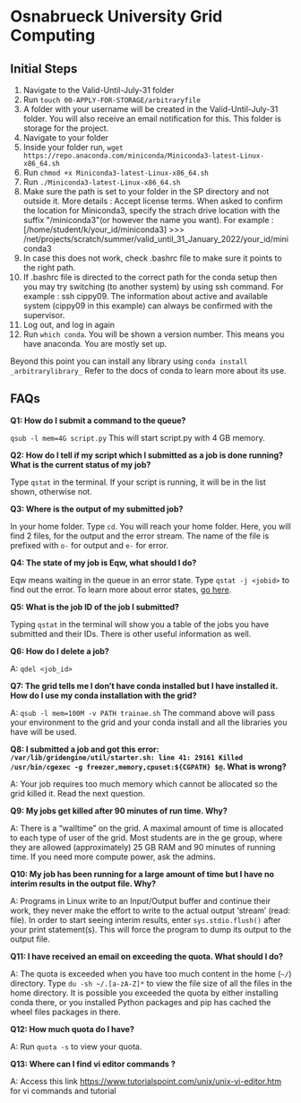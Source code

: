 # Osnabrueck University Grid Computing

## Initial Steps
1. Navigate to the Valid-Until-July-31 folder
2. Run `touch 00-APPLY-FOR-STORAGE/arbitraryfile`
3. A folder with your username will be created in the Valid-Until-July-31 folder. You will also receive an email notification for this. This folder is storage for the project.
4. Navigate to your folder
5. Inside your folder run, `wget https://repo.anaconda.com/miniconda/Miniconda3-latest-Linux-x86_64.sh`
6. Run `chmod +x Miniconda3-latest-Linux-x86_64.sh`
7. Run `./Miniconda3-latest-Linux-x86_64.sh`
8. Make sure the path is set to your folder in the SP directory and not outside it. More details : Accept license terms. When asked to confirm the location for Miniconda3, specify the strach drive location with the suffix "/miniconda3"(or however the name you want). For example : [/home/student/k/your_id/miniconda3] >>> /net/projects/scratch/summer/valid_until_31_January_2022/your_id/miniconda3
9. In case this does not work, check .bashrc file to make sure it points to the right path.
10. If .bashrc file is directed to the correct path for the conda setup then you may try switching (to another system) by using ssh command. For example : ssh cippy09. The information about active and available system (cippy09 in this example) can always be confirmed with the supervisor.
11. Log out, and log in again
12. Run `which conda`. You will be shown a version number. This means you have anaconda. You are mostly set up.

Beyond this point you can install any library using `conda install _arbitrarylibrary_`
Refer to the docs of conda to learn more about its use.

## FAQs

**Q1: How do I submit a command to the queue?**

`qsub -l mem=4G script.py`
This will start script.py with 4 GB memory.

**Q2: How do I tell if my script which I submitted as a job is done running? What is the current status of my job?**
 
Type `qstat` in the terminal. If your script is running, it will be in the list shown, otherwise not.

**Q3: Where is the output of my submitted job?**

In your home folder. Type `cd`. You will reach your home folder. Here, you will find 2 files, for the output and the error stream. The name of the file is prefixed with `o-` for output and `e-` for error.

**Q4: The state of my job is Eqw, what should I do?**

Eqw means waiting in the queue in an error state. Type `qstat -j <jobid>` to find out the error. To learn more about error states, [go here](https://www.ace-net.ca/wiki/Qstat).

**Q5: What is the job ID of the job I submitted?**

Typing `qstat` in the terminal will show you a table of the jobs you have submitted and their IDs. There is other useful information as well.

**Q6: How do I delete a job?**

A: `qdel <job_id>`

**Q7: The grid tells me I don’t have conda installed but I have installed it. How do I use my conda installation with the grid?**

A: `qsub -l mem=100M -v PATH trainae.sh`
The command above will pass your environment to the grid and your conda install and all the libraries you have will be used.

**Q8: I submitted a job and got this error: `/var/lib/gridengine/util/starter.sh: line 41: 29161 Killed           	/usr/bin/cgexec -g freezer,memory,cpuset:${CGPATH} $@`. What is wrong?**

A: Your job requires too much memory which cannot be allocated so the grid killed it. Read the next question.

**Q9: My jobs get killed after 90 minutes of run time. Why?**

A: There is a “walltime” on the grid. A maximal amount of time is allocated to each type of user of the grid. Most students are in the ge group, where they are allowed (approximately) 25 GB RAM and 90 minutes of running time. If you need more compute power, ask the admins.

**Q10: My job has been running for a large amount of time but I have no interim results in the output file. Why?**

A: Programs in Linux write to an Input/Output buffer and continue their work, they never make the effort to write to the actual output ‘stream’ (read: file). In order to start seeing interim results, enter `sys.stdio.flush()` after your print statement(s). This will force the program to dump its output to the output file.

**Q11: I have received an email on exceeding the quota. What should I do?**

A: The quota is exceeded when you have too much content in the home (`~/`) directory. Type `du -sh ~/.[a-zA-Z]*` to view the file size of all the files in the home directory. It is possible you exceeded the quota by either installing conda there, or you installed Python packages and pip has cached the wheel files packages in there.

**Q12: How much quota do I have?**

A: Run `quota -s` to view your quota.

**Q13: Where can I find vi editor commands ?**

A: Access this link https://www.tutorialspoint.com/unix/unix-vi-editor.htm for vi commands and tutorial
